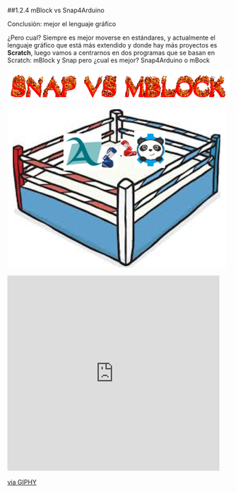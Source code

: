 ##1.2.4 mBlock vs Snap4Arduino

Conclusión: mejor el lenguaje gráfico

¿Pero cual? Siempre es mejor moverse en estándares, y actualmente el lenguaje gráfico que está más extendido y donde hay más proyectos es **Scratch**, luego vamos a centrarnos en dos programas que se basan en Scratch: mBlock y Snap pero ¿cual es mejor? Snap4Arduino o mBock

![](/assets/cooltext270611899434356.gif)

![](/images/image73.png)

<iframe src="https://giphy.com/embed/UkrZKxuX8wjeM" width="480" height="441" frameBorder="0" class="giphy-embed" allowFullScreen></iframe><p><a href="https://giphy.com/gifs/jim-parsons-UkrZKxuX8wjeM">via GIPHY</a></p>

